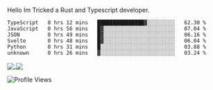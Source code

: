 Hello Im Tricked a Rust and Typescript developer.

<!--START_SECTION:waka-->

```text
TypeScript   8 hrs 12 mins   ███████████████▓░░░░░░░░░   62.30 %
JavaScript   0 hrs 56 mins   █▓░░░░░░░░░░░░░░░░░░░░░░░   07.04 %
JSON         0 hrs 49 mins   █▓░░░░░░░░░░░░░░░░░░░░░░░   06.16 %
Svelte       0 hrs 48 mins   █▓░░░░░░░░░░░░░░░░░░░░░░░   06.04 %
Python       0 hrs 31 mins   █░░░░░░░░░░░░░░░░░░░░░░░░   03.88 %
unknown      0 hrs 26 mins   ▓░░░░░░░░░░░░░░░░░░░░░░░░   03.24 %
```

<!--END_SECTION:waka-->

<a href="https://github.com/Tricked-dev?tab=repositories">
  <img align="center" src="https://github-readme-stats.vercel.app/api/top-langs/?username=Tricked-dev&hide=scheme&count_private=true&title_color=EC5061&text_color=FBDCDF&icon_color=E89F9A&bg_color=0D1117" />
</a>
<a href="https://github.com/Tricked-dev?tab=repositories">
  <img align="center" src="https://github-readme-stats.vercel.app/api?username=Tricked-dev&show_icons=true&line_height=33&count_private=true&title_color=EC5061&text_color=FBDCDF&icon_color=E89F9A&bg_color=0D1117&compact=true" />
</a>

![Profile Views](https://api.tricked.pro/badge?user=tricked&style=FlatSquare)
